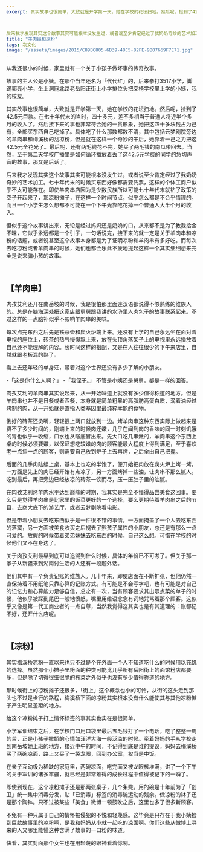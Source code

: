 ```yaml
---
excerpt: 其实故事也很简单，大致就是开学第一天，她在学校的花坛扫地。然后呢，捡到了42.5元巨款。在七十年代末的当时，四十多元，差不多相当于普通人将近半个多月的收入了。然后接下来的事也非常符合她的一贯形象，她把这四十多块钱占为己有，全部买东西自己吃掉了。具体吃了什么那数都数不清，其中包括云梦剧院旁边的羊肉串和梅溪桥的刮凉粉，但是就在这样一个奇妙的午后，她靠着一己之力把这42.5元全花光了。最后呢，还有两毛钱花不完，她买了两毛钱的南瓜带回去。当然，至于第二天学校广播里是如何循环播放着丢了这42.5元学费的同学的急切声音的故事，那又是后话了。



后来我才发现其实这个故事其实可能根本没发生过，或者说至少肯定经过了我奶奶奇妙的艺术加工。七十年代末的时候买东西好像都需要凭票，这样的个体工商户似乎不太可能存在。即使羊肉串店因为是少数民族所以可能七十年代末就钻了政策的空子开起来了，那凉粉摊子，在这样一个时间节点，似乎怎么都是不合乎情理的。而且一个小学生怎么想都不可能在一个下午光靠吃花掉一个普通人大半个月的收入。"
title: "羊肉串和凉粉"
tags: 次文化
image: "/assets/images/2015/C89BC805-6B39-48C5-82FE-9B07669F7E71.jpg"
---
```


从我还很小的时候，家里就有一个关于小孩子做坏事的传奇故事。

故事的主人公是小姨。在那个当年还名为「代代红」的，后来拳打3517小学，脚踢郭亮小学，坐上洞庭北路老岳阳正街上小学排位头把交椅学校里上学的小姨，我的校友。

其实故事也很简单，大致就是开学第一天，她在学校的花坛扫地。然后呢，捡到了42.5元巨款。在七十年代末的当时，四十多元，差不多相当于普通人将近半个多月的收入了。然后接下来的事也非常符合她的一贯形象，她把这四十多块钱占为己有，全部买东西自己吃掉了。具体吃了什么那数都数不清，其中包括云梦剧院旁边的羊肉串和梅溪桥的刮凉粉，但是就在这样一个奇妙的午后，她靠着一己之力把这42.5元全花光了。最后呢，还有两毛钱花不完，她买了两毛钱的南瓜带回去。当然，至于第二天学校广播里是如何循环播放着丢了这42.5元学费的同学的急切声音的故事，那又是后话了。

后来我才发现其实这个故事其实可能根本没发生过，或者说至少肯定经过了我奶奶奇妙的艺术加工。七十年代末的时候买东西好像都需要凭票，这样的个体工商户似乎不太可能存在。即使羊肉串店因为是少数民族所以可能七十年代末就钻了政策的空子开起来了，那凉粉摊子，在这样一个时间节点，似乎怎么都是不合乎情理的。而且一个小学生怎么想都不可能在一个下午光靠吃花掉一个普通人大半个月的收入。

但似乎这个故事讲出来，无论是经过妈妈还是奶奶的口，从来都不是为了教我拾金不昧，它似乎永远都是一个引子，一句话说完，接下来的就一定是关于羊肉串和凉粉的话题，或者说甚至这个故事本身都是为了证明凉粉和羊肉串有多好吃。而每次去吃凉粉或者羊肉串的时候，她们也都会乐此不疲地提起这样一个其实细细想来完全是说来骗小孩的故事。

<br>

## 【羊肉串】

肉孜艾利还开在南岳坡的时候，我是很怕那里面连汉语都说得不够熟练的维族人的。总是在脑海深处把这家店跟舅舅跟我讲的水浒里人肉包子的故事联系起来。不过这样的一点脑补似乎不影响羊肉串的美味。

每次点完东西之后先是铁茶壶和炭火炉端上来。还没有上学的自己永远坐在面对着电视的座位上，砖茶的热气慢慢飘上来，放在头顶角落架子上的电视里永远播放着自己还不能理解的内容。长时间这样的搭配，又是在人往往很少的下午来店里，自然就跟老板混的熟了。

看上去还年轻的单身汪，带着对这个世界还没有多少了解的小朋友。

-「这是你什么人啊？」 -「我侄子。」 不管是小姨还是舅舅，都是一样的回答。

肉孜艾利的羊肉串其实说起来，从一开始味道上就没有多少值得称道的地方。但是羊肉串也并不是日餐或者西餐，本身就是简单粗暴的高脂肪高蛋白质，滴着油经过烤制的肉，从一开始就是直指人类基因里最纯粹本能的食物。

倒好的砖茶还烫嘴，轻轻抿上两口就放到一边。烤羊肉串这种东西实际上做起来是费不了多少时间的，刚端上来的时候肉还嫩，几乎在闻到肉的香味的同一时刻饥饿的胃也似乎一收缩，口水也从喉底冒出来。先大口吃几串嫩的，羊肉串这个东西上桌的时候必须要嫩，以保证想吃较嫩的肉的顾客能最大程度上得到满足，至于喜欢老一点焦一点的顾客，则需要自己放到炉子上去再烤，之后全由自己把握。

后面的几手肉陆续上桌，基本上也吃的半饱了，便开始把肉放在炭火炉上烤一烤，一方面是先上的肉已经开始有点凉了，另一方面烤掉一些油，让肉串不那么腻人。吃到最后，再把旁边已经放凉的砖茶一饮而尽，压一压肚子里的油腻。

在肉孜艾利烤羊肉水平达到巅峰的时期，我其实是完全不懂得品尝美食这回事。要么只是觉得羊肉串是比家里的饭菜更好的一个选择，要么更期待着羊肉串之后的节目，去商大底下的游艺厅，或者云梦剧院看电影。

但是带着小朋友去吃东西似乎是一件很不错的事情，一方面掩盖了一个人去吃东西的落寞，另一方面被美食收买之后褪去了熊孩子属性的小朋友，总还是有那么一点可爱的。放假的时候带着弟弟妹妹去吃东西的时候，自己这么想。可惜在学校的时候他们又不在身边了。

关于肉孜艾利最早到底可以追溯到什么时候，具体的年份已不可考了。但关于那一家子从新疆来到湖南讨生活的人还有一段题外话。

他们其中有一个负责记账的维族人。几十年来，即使店面在不断扩张，但他仍然一直保持着不用纸笔只靠心算的记账方式。有可能是不会写字吧，也有可能是对自己的记忆力和心算能力足够自信，总之有一次，当有顾客要求其出示点菜的单子的时候，他似乎被踩到尾巴一般地愤怒，嘴里用维语念念有词地咒骂着那个顾客。这似乎又像是第一代工商业者的一点自尊，当然我觉得这其实也是有其道理的：账都记不好，还开什么店呢。

<br>

## 【凉粉】

其实梅溪桥凉粉一直以来也只不过是个在外面一个人不知道吃什么的时候用以充饥的选择。虽然那个小摊子里粉面的种类可能比几乎所有岳阳街上的面馆粉店都要多，但是除了切得很细很脆的榨菜之外似乎也没有多少值得称道的地方。

那时候街上的凉粉摊子还很多，「街上」这个概念也小的可怜，从街的这头走到那头也不过是步行的路程，梅溪桥下面的凉粉其实根本没有什么能使其与其他凉粉摊子产生明显差距的地方。

给这个凉粉摊子打上情怀标签的事其实也实在是很简单。

小学军训结束之后，在学校门口用口袋里最后五毛钱打了一个电话，吃了整整一周的苦，正是小孩子撒娇的心情如汪洋大海一般泛滥的时候。牵着妈妈的手从学校走到南岳坡她上班的地方，接近中午的时间，不记得到底是谁的提议，妈妈去梅溪桥买了两碗凉面，路上又买了一袋龙眼，回到办公室，权当是中饭。

在亲子互动极为稀缺的家庭里，两碗凉面，吃完面又被龙眼核堆满，讲了一个下午的关于军训的诸多牢骚，就已经是非常难得的成长过程中值得被记下的一瞬了。

即使到现在，这个凉粉摊子还是那两张桌子，几个条凳。用的碗是十年前为了「创卫」统一集中消毒分发，贴「已消毒」标签的消毒碗运动的残余。做凉粉的钵子还是那个陶钵。只不过被某些「美食」微博一顿鼓吹之后，这里也多了很多新顾客。

不免有一种只属于自己的情怀被侵犯的不悦和轻蔑感。这毕竟是只存在于我小姨捡到巨款故事里的凉粉啊，是我和妈妈从小就一起吃的凉面啊。你们这些从微博上寻来的人又哪里能懂这种含满了故事的一口粉的味道。

快看，其实对面那个女生也在用轻蔑的眼神看着你咧。
